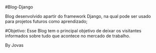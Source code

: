 #Blog-Django

Blog desenvolvido apartir do framework Django, na qual pode ser usado para projetos futuros como aprendizado;

#Objetivo:
Esse Blog tem o principal objetivo de deixar os visitantes informados sobre tudo que acontece no mercado de trabalho.

By Jovas

